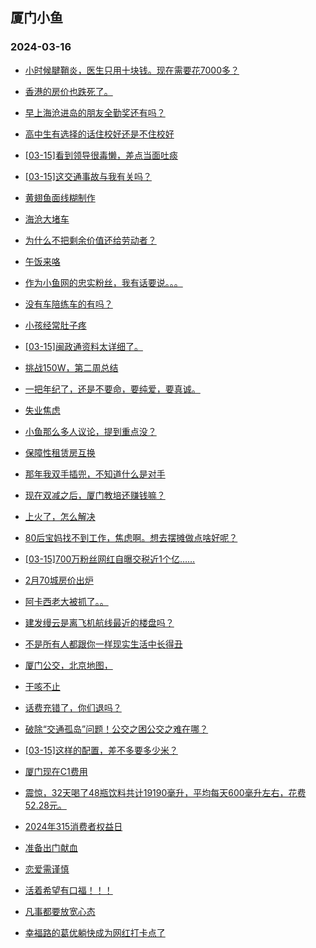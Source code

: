 ## 厦门小鱼 
### 2024-03-16

+ [小时候腱鞘炎，医生只用十块钱。现在需要花7000多？](http://bbs.xmfish.com/read-htm-tid-18160659.html)

+ [香港的房价也跌死了。](http://bbs.xmfish.com/read-htm-tid-18160764.html)

+ [早上海沧进岛的朋友全勤奖还有吗？](http://bbs.xmfish.com/read-htm-tid-18160756.html)

+ [高中生有选择的话住校好还是不住校好](http://bbs.xmfish.com/read-htm-tid-18160692.html)

+ [[03-15]看到领导很毒懒，差点当面吐痰](http://bbs.xmfish.com/read-htm-tid-18160708.html)

+ [[03-15]这交通事故与我有关吗？](http://bbs.xmfish.com/read-htm-tid-18160873.html)

+ [黄翅鱼面线糊制作](http://bbs.xmfish.com/read-htm-tid-18160768.html)

+ [海沧大堵车](http://bbs.xmfish.com/read-htm-tid-18160733.html)

+ [为什么不把剩余价值还给劳动者？](http://bbs.xmfish.com/read-htm-tid-18160779.html)

+ [午饭来咯](http://bbs.xmfish.com/read-htm-tid-18160856.html)

+ [作为小鱼网的忠实粉丝，我有话要说。。。](http://bbs.xmfish.com/read-htm-tid-18160700.html)

+ [没有车陪练车的有吗？](http://bbs.xmfish.com/read-htm-tid-18160704.html)

+ [小孩经常肚子疼](http://bbs.xmfish.com/read-htm-tid-18160876.html)

+ [[03-15]闽政通资料太详细了。](http://bbs.xmfish.com/read-htm-tid-18160974.html)

+ [挑战150W，第二周总结](http://bbs.xmfish.com/read-htm-tid-18160930.html)

+ [一把年纪了，还是不要命，要纯爱，要真诚。](http://bbs.xmfish.com/read-htm-tid-18161004.html)

+ [失业焦虑](http://bbs.xmfish.com/read-htm-tid-18160983.html)

+ [小鱼那么多人议论，提到重点没？](http://bbs.xmfish.com/read-htm-tid-18160970.html)

+ [保障性租赁房互换](http://bbs.xmfish.com/read-htm-tid-18160944.html)

+ [那年我双手插兜，不知道什么是对手](http://bbs.xmfish.com/read-htm-tid-18160999.html)

+ [现在双减之后，厦门教培还赚钱嘛？](http://bbs.xmfish.com/read-htm-tid-18161010.html)

+ [上火了，怎么解决](http://bbs.xmfish.com/read-htm-tid-18161008.html)

+ [80后宝妈找不到工作，焦虑啊。想去摆摊做点啥好呢？](http://bbs.xmfish.com/read-htm-tid-18161106.html)

+ [[03-15]700万粉丝网红自曝交税近1个亿……](http://bbs.xmfish.com/read-htm-tid-18160938.html)

+ [2月70城房价出炉](http://bbs.xmfish.com/read-htm-tid-18160990.html)

+ [阿卡西老大被抓了。。](http://bbs.xmfish.com/read-htm-tid-18161085.html)

+ [建发缦云是离飞机航线最近的楼盘吗？](http://bbs.xmfish.com/read-htm-tid-18161049.html)

+ [不是所有人都跟你一样现实生活中长得丑](http://bbs.xmfish.com/read-htm-tid-18161121.html)

+ [厦门公交，北京地图，](http://bbs.xmfish.com/read-htm-tid-18161018.html)

+ [干咳不止](http://bbs.xmfish.com/read-htm-tid-18161109.html)

+ [话费充错了，你们退吗？](http://bbs.xmfish.com/read-htm-tid-18161026.html)

+ [破除“交通孤岛”问题！公交之困公交之难在哪？](http://bbs.xmfish.com/read-htm-tid-18161054.html)

+ [[03-15]这样的配置，差不多要多少米？](http://bbs.xmfish.com/read-htm-tid-18161112.html)

+ [厦门现在C1费用](http://bbs.xmfish.com/read-htm-tid-18161125.html)

+ [震惊，32天喝了48瓶饮料共计19190毫升，平均每天600毫升左右，花费52.28元。](http://bbs.xmfish.com/read-htm-tid-18161099.html)

+ [2024年315消费者权益日](http://bbs.xmfish.com/read-htm-tid-18161096.html)

+ [准备出门献血](http://bbs.xmfish.com/read-htm-tid-18161158.html)

+ [恋爱需谨慎](http://bbs.xmfish.com/read-htm-tid-18161211.html)

+ [活着希望有口福！！！](http://bbs.xmfish.com/read-htm-tid-18161229.html)

+ [凡事都要放宽心态](http://bbs.xmfish.com/read-htm-tid-18161080.html)

+ [幸福路的葛优躺快成为网红打卡点了](http://bbs.xmfish.com/read-htm-tid-18161218.html)

